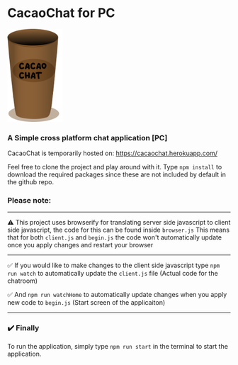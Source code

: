 <h1>CacaoChat for PC</h1>
<img src="https://github.com/Dacen12/Cacaochat-Mobile/blob/master/cacaochat_logo.png" width="125">

<h3>A Simple cross platform chat application [PC]</h3>

CacaoChat is temporarily hosted on: https://cacaochat.herokuapp.com/

Feel free to clone the project and play around with it.
Type `npm install` to download the required packages since these are not included by default in the github repo.

<h3>Please note:</h3>

- - - - -
:warning:
This project uses browserify for translating server side javascript to client side javascript, the code for this can be found inside ``browser.js``
This means that for both  `client.js`  and  `begin.js`  the code won't automatically update once you apply changes and restart your browser

 - - - -  


✅ If you would like to make changes to the client side javascript type `npm run watch` to automatically update the `client.js` file (Actual code for the chatroom)

✅ And `npm run watchHome` to automatically update changes when you apply new code to `begin.js` (Start screen of the applicaiton)

 - - - - - 
 
 <h3>✔️ Finally </h3>
 
 To run the application, simply type `npm run start` in the terminal to start the application.
